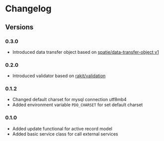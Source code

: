 # Changelog

## Versions 

### 0.3.0

- Introduced data transfer object based on [spatie/data-transfer-object v1](https://github.com/spatie/data-transfer-object/tree/1.14.1) 

### 0.2.0

- Introduced validator based on [rakit/validation](https://github.com/rakit/validation) 

### 0.1.2

- Changed default charset for mysql connection utf8mb4 
- Added environment variable `PDO_CHARSET` for set default charset 


### 0.1.0

- Added update  functional for active record model 
- Added basic service class for call external services 

